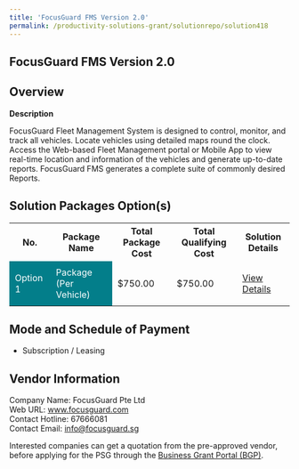 ```yaml
---
title: 'FocusGuard FMS Version 2.0'
permalink: /productivity-solutions-grant/solutionrepo/solution418
---
```


## FocusGuard FMS Version 2.0

## Overview

**Description**

FocusGuard Fleet Management System is designed to control, monitor, and track all vehicles. Locate vehicles using detailed maps round the clock. Access the Web-based Fleet Management portal or Mobile App to view real-time location and information of the vehicles and generate up-to-date reports.
FocusGuard FMS generates a complete suite of commonly desired Reports.

## Solution Packages Option(s)

<table>
<tr>
<th><b>No.</b></th>
<th><b>Package Name</b></th>
<th><b>Total Package Cost</b></th>
<th><b>Total Qualifying Cost</b></th>
<th><b>Solution Details</b></th>
</tr>
<tr>
<td style='padding: 10px; background-color: #037E8A; color: #FFFFFF;'>Option 1</td>
<td style='padding: 10px; background-color: #037E8A; color: #FFFFFF;'> Package (Per Vehicle)</td>
<td style='padding: 10px;'>$750.00</td>
<td style='padding: 10px;'>$750.00</td>
<td style='padding: 10px;'><a href='/images/psg/Desensitised_FocusGuard_Annex_3_CR_wef_Part_1.pdf' target='_blank'>View Details</a></td>
</tr>
</table>

## Mode and Schedule of Payment

 - Subscription / Leasing

## Vendor Information

 Company Name: FocusGuard Pte Ltd<br>Web URL: www.focusguard.com <br>Contact Hotline: 67666081 <br>Contact Email: info@focusguard.sg <br>

Interested companies can get a quotation from the pre-approved vendor, before applying for the PSG through the <a href='https://www.businessgrants.gov.sg/' target='_blank' rel='noopener'>Business Grant Portal (BGP)</a>.

<script src="/jquery/resize-tables.js"></script>

